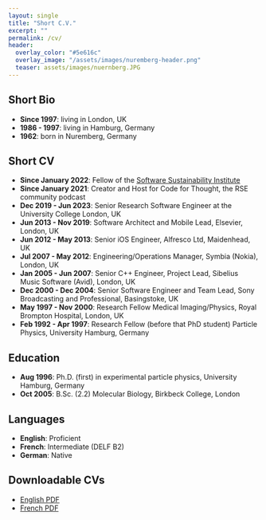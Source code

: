 ```yaml
---
layout: single
title: "Short C.V."
excerpt: ""
permalink: /cv/
header:
  overlay_color: "#5e616c"
  overlay_image: "/assets/images/nuremberg-header.png"
  teaser: assets/images/nuernberg.JPG
---
```


## Short Bio
- **Since 1997**: living in London, UK
- **1986 - 1997**: living in Hamburg, Germany
- **1962**: born in Nuremberg, Germany

## Short CV
- **Since January 2022**: Fellow of the [Software Sustainability Institute](https://www.software.ac.uk)
- **Since January 2021**: Creator and Host for Code for Thought, the RSE community podcast
- **Dec 2019 - Jun 2023**: Senior Research Software Engineer at the University College London, UK
- **Jun 2013 - Nov 2019**: Software Architect and Mobile Lead, Elsevier, London, UK
- **Jun 2012 - May 2013**: Senior iOS Engineer, Alfresco Ltd, Maidenhead, UK
- **Jul 2007 - May 2012**: Engineering/Operations Manager, Symbia (Nokia), London, UK
- **Jan 2005 - Jun 2007**: Senior C++ Engineer, Project Lead, Sibelius Music Software (Avid), London, UK
- **Dec 2000 - Dec 2004**: Senior Software Engineer and Team Lead, Sony Broadcasting and Professional, Basingstoke, UK
- **May 1997 - Nov 2000**: Research Fellow Medical Imaging/Physics, Royal Brompton Hospital, London, UK
- **Feb 1992 - Apr 1997**: Research Fellow (before that PhD student) Particle Physics, University Hamburg, Germany

## Education
- **Aug 1996**: Ph.D. (first) in experimental particle physics, University Hamburg, Germany
- **Oct 2005**: B.Sc. (2.2) Molecular Biology, Birkbeck College, London

## Languages
- **English**: Proficient
- **French**: Intermediate (DELF B2)
- **German**: Native

## Downloadable CVs
- [English PDF](https://pweschmidt.github.io/CV_EN.pdf)
- [French PDF](https://pweschmidt.github.io/CV_FR.pdf)

